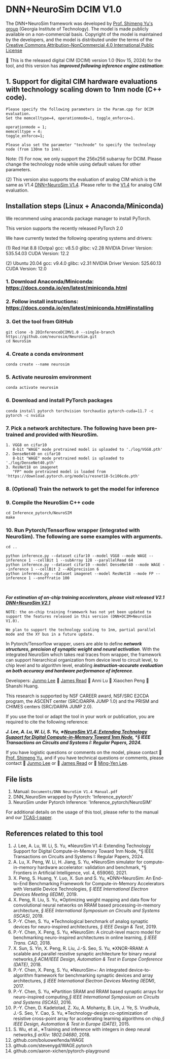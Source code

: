 # DNN+NeuroSim DCIM V1.0

The DNN+NeuroSim framework was developed by [Prof. Shimeng Yu's group](https://shimeng.ece.gatech.edu/) (Georgia Institute of Technology). The model is made publicly available on a non-commercial basis. Copyright of the model is maintained by the developers, and the model is distributed under the terms of the [Creative Commons Attribution-NonCommercial 4.0 International Public License](http://creativecommons.org/licenses/by-nc/4.0/legalcode)

:star2: This is the released digital CIM (DCIM) version 1.0 (Nov 15, 2024) for the tool, and this version has **_improved following inference engine estimation_**:

## 1. Support for digital CIM hardware evaluations with technology scaling down to 1nm node (C++ code).
```
Please specify the following parameters in the Param.cpp for DCIM evaluation.
Set the memcelltype=4, operationmode=1, toggle_enforce=1.

operationmode = 1;
memcelltype = 4;
toggle_enforce=1;

Please also set the parameter "technode" to specify the technology node (from 130nm to 1nm).

```
Note: 
(1) For now, we only support the 256x256 subarray for DCIM. Please change the technology node while using default values for other parameters.

(2) This version also supports the evaluation of analog CIM which is the same as V1.4 [DNN+NeuroSim V1.4](https://github.com/neurosim/DNN_NeuroSim_V1.4). Please refer to the [V1.4](https://github.com/neurosim/DNN_NeuroSim_V1.4) for analog CIM evaluation.


## Installation steps (Linux + Anaconda/Miniconda)
We recommend using anaconda package manager to install PyTorch.

This version supports the recently released PyTorch 2.0

We have currently tested the following operating systems and drivers:

(1) 
Red Hat 8.8 (Ootpa)
gcc: v8.5.0
glibc: v2.28
NVIDIA Driver Version: 535.54.03
CUDA Version: 12.2

(2)
Ubuntu 20.04
gcc: v9.4.0
glibc: v2.31
NVIDIA Driver Version: 525.60.13
CUDA Version: 12.0

### 1. Download Anaconda/Miniconda: https://docs.conda.io/en/latest/miniconda.html
### 2. Follow install instructions: https://docs.conda.io/en/latest/miniconda.html#installing

### 3. Get the tool from GitHub
```
git clone -b 2DInferenceDCIMV1.0 --single-branch https://github.com/neurosim/NeuroSim.git
cd NeuroSim
```

### 4. Create a conda environment

```
conda create --name neurosim
```

### 5. Activate neurosim environment

```
conda activate neurosim
```

### 6. Download and install PyTorch packages

```
conda install pytorch torchvision torchaudio pytorch-cuda=11.7 -c pytorch -c nvidia
```

### 7. Pick a network architecture. The following have been pre-trained and provided with NeuroSim.
```
1. VGG8 on cifar10 
   8-bit "WAGE" mode pretrained model is uploaded to './log/VGG8.pth'
2. DenseNet40 on cifar10 
   8-bit "WAGE" mode pretrained model is uploaded to './log/DenseNet40.pth'
3. ResNet18 on imagenet 
   "FP" mode pretrained model is loaded from 'https://download.pytorch.org/models/resnet18-5c106cde.pth'
```

### 8. (Optional) Train the network to get the model for inference

### 9. Compile the NeuroSim C++ code
```
cd Inference_pytorch/NeuroSIM
make
```

### 10. Run Pytorch/Tensorflow wrapper (integrated with NeuroSim). The following are some examples with arguments.

```
cd ..

python inference.py --dataset cifar10 --model VGG8 --mode WAGE --inference 1 --cellBit 1 --subArray 128 --parallelRead 64
python inference.py --dataset cifar10 --model DenseNet40 --mode WAGE --inference 1 --cellBit 2 --ADCprecision 6
python inference.py --dataset imagenet --model ResNet18 --mode FP --inference 1 --onoffratio 100
```

<br/>

**_For estimation of on-chip training accelerators, please visit released V2.1 [DNN+NeuroSim V2.1](https://github.com/neurosim/DNN_NeuroSim_V2.1)_**
```
NOTE: the on-chip training framework has not yet been updated to support the features released in this version (DNN+DCIM+NeuroSim V1.0).

We plan to support the technology scaling to 1nm, partial parallel mode and the XY bus in a future update.  
```
In Pytorch/Tensorflow wrapper, users are able to define **_network structures, precision of synaptic weight and neural activation_**. With the integrated NeuroSim which takes real traces from wrapper, the framework can support hierarchical organization from device level to circuit level, to chip level and to algorithm level, enabling **_instruction-accurate evaluation on both accuracy and hardware performance of inference_**.

Developers: [Junmo Lee](mailto:junmolee@gatech.edu) :two_men_holding_hands: [James Read](mailto:jread6@gatech.edu) :couple: Anni Lu :two_women_holding_hands: Xiaochen Peng :two_women_holding_hands: Shanshi Huang.

This research is supported by NSF CAREER award, NSF/SRC E2CDA program, the ASCENT center (SRC/DARPA JUMP 1.0) and the PRISM and CHIMES centers (SRC/DARPA JUMP 2.0).

If you use the tool or adapt the tool in your work or publication, you are required to cite the following reference:

**_J. Lee, A. Lu, W. Li, S. Yu, ※[NeuroSim V1.4: Extending Technology Support for Digital Compute-in-Memory Toward 1nm Node](https://ieeexplore.ieee.org/abstract/document/10443264), *§ IEEE Transactions on Circuits and Systems I: Regular Papers, 2024._**

If you have logistic questions or comments on the model, please contact :man: [Prof. Shimeng Yu](mailto:shimeng.yu@ece.gatech.edu), and if you have technical questions or comments, please contact :man: [Junmo Lee](mailto:junmolee@gatech.edu) or :man: [James Read](mailto:jread6@gatech.edu) or :man: [Ming-Yen Lee](mailto:mlee838@gatech.edu).


## File lists
1. Manual: `Documents/DNN NeuroSim V1.4 Manual.pdf`
2. DNN_NeuroSim wrapped by Pytorch: 'Inference_pytorch'
3. NeuroSim under Pytorch Inference: 'Inference_pytorch/NeuroSIM'

For additional details on the usage of this tool, please refer to the manual and our [TCAS-I paper](https://ieeexplore.ieee.org/abstract/document/10443264).


## References related to this tool 
1. J. Lee, A. Lu, W. Li, S. Yu, ※NeuroSim V1.4: Extending Technology Support for Digital Compute-in-Memory Toward 1nm Node, *§ IEEE Transactions on Circuits and Systems I: Regular Papers, 2024.
2. A. Lu, X. Peng, W. Li, H. Jiang, S. Yu, ※NeuroSim simulator for compute-in-memory hardware accelerator: validation and benchmark, *§ Frontiers in Artificial Intelligence, vol. 4, 659060, 2021.
3. X. Peng, S. Huang, Y. Luo, X. Sun and S. Yu, ※DNN+NeuroSim: An End-to-End Benchmarking Framework for Compute-in-Memory Accelerators with Versatile Device Technologies, *§ IEEE International Electron Devices Meeting (IEDM)*, 2019.
4. X. Peng, R. Liu, S. Yu, ※Optimizing weight mapping and data flow for convolutional neural networks on RRAM based processing-in-memory architecture, *§ IEEE International Symposium on Circuits and Systems (ISCAS)*, 2019.
5. P.-Y. Chen, S. Yu, ※Technological benchmark of analog synaptic devices for neuro-inspired architectures, *§ IEEE Design & Test*, 2019.
6. P.-Y. Chen, X. Peng, S. Yu, ※NeuroSim: A circuit-level macro model for benchmarking neuro-inspired architectures in online learning, *§ IEEE Trans. CAD*, 2018.
7. X. Sun, S. Yin, X. Peng, R. Liu, J.-S. Seo, S. Yu, ※XNOR-RRAM: A scalable and parallel resistive synaptic architecture for binary neural networks,*§ ACM/IEEE Design, Automation & Test in Europe Conference (DATE)*, 2018.
8. P.-Y. Chen, X. Peng, S. Yu, ※NeuroSim+: An integrated device-to-algorithm framework for benchmarking synaptic devices and array architectures, *§ IEEE International Electron Devices Meeting (IEDM)*, 2017.
9. P.-Y. Chen, S. Yu, ※Partition SRAM and RRAM based synaptic arrays for neuro-inspired computing,*§ IEEE International Symposium on Circuits and Systems (ISCAS)*, 2016.
10. P.-Y. Chen, D. Kadetotad, Z. Xu, A. Mohanty, B. Lin, J. Ye, S. Vrudhula, J.-S. Seo, Y. Cao, S. Yu, ※Technology-design co-optimization of resistive cross-point array for accelerating learning algorithms on chip,*§ IEEE Design, Automation & Test in Europe (DATE)*, 2015.
11. S. Wu, et al., ※Training and inference with integers in deep neural networks,*§ arXiv: 1802.04680*, 2018.
12. github.com/boluoweifenda/WAGE
13. github.com/stevenygd/WAGE.pytorch
14. github.com/aaron-xichen/pytorch-playground
